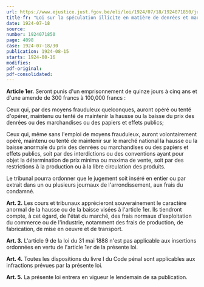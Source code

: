 ```yaml
---
url: https://www.ejustice.just.fgov.be/eli/loi/1924/07/18/1924071850/justel
title-fr: "Loi sur la spéculation illicite en matière de denrées et marchandises, papiers et effets publics."
date: 1924-07-18
source:
number: 1924071850
page: 4098
case: 1924-07-18/30
publication: 1924-08-15
starts: 1924-08-16
modifies:
pdf-original:
pdf-consolidated:
---
```


**Article 1er.** Seront punis d'un emprisonnement de quinze jours à cinq ans et d'une amende de 300 francs à 100,000 francs :

Ceux qui, par des moyens frauduleux quelconques, auront opéré ou tenté d'opérer, maintenu ou tenté de maintenir la hausse ou la baisse du prix des denrées ou des marchandises ou des papiers et effets publics;

Ceux qui, même sans l'emploi de moyens frauduleux, auront volontairement opéré, maintenu ou tenté de maintenir sur le marché national la hausse ou la baisse anormale du prix des denrées ou marchandises ou des papiers et effets publics, soit par des interdictions ou des conventions ayant pour objet la détermination de prix minima ou maxima de vente, soit par des restrictions à la production ou à la libre circulation des produits.

Le tribunal pourra ordonner que le jugement soit inséré en entier ou par extrait dans un ou plusieurs journaux de l'arrondissement, aux frais du condamné.

**Art. 2.** Les cours et tribunaux apprécieront souverainement le caractère anormal de la hausse ou de la baisse visées à l'article 1er. Ils tiendront compte, à cet égard, de l'état du marché, des frais normaux d'exploitation du commerce ou de l'industrie, notamment des frais de production, de fabrication, de mise en oeuvre et de transport.

**Art. 3.** L'article 9 de la loi du 31 mai 1888 n'est pas applicable aux insertions ordonnées en vertu de l'article 1er de la présente loi.

**Art. 4.** Toutes les dispositions du livre I du Code pénal sont applicables aux infractions prévues par la présente loi.

**Art. 5.** La présente loi entrera en vigueur le lendemain de sa publication.
